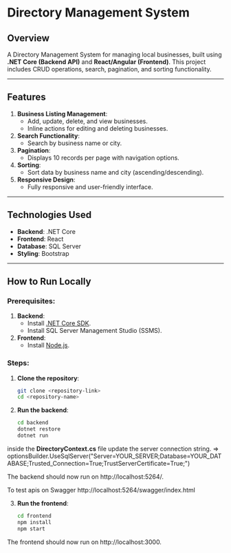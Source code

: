 # Directory Management System

## Overview
A Directory Management System for managing local businesses, built using **.NET Core (Backend API)** and **React/Angular (Frontend)**. This project includes CRUD operations, search, pagination, and sorting functionality.

---

## Features
1. **Business Listing Management**:
   - Add, update, delete, and view businesses.
   - Inline actions for editing and deleting businesses.
2. **Search Functionality**:
   - Search by business name or city.
3. **Pagination**:
   - Displays 10 records per page with navigation options.
4. **Sorting**:
   - Sort data by business name and city (ascending/descending).
5. **Responsive Design**:
   - Fully responsive and user-friendly interface.

---

## Technologies Used
- **Backend**: .NET Core
- **Frontend**: React
- **Database**: SQL Server
- **Styling**: Bootstrap

---

## How to Run Locally
### Prerequisites:
1. **Backend**:
   - Install [.NET Core SDK](https://dotnet.microsoft.com/download).
   - Install SQL Server Management Studio (SSMS).
2. **Frontend**:
   - Install [Node.js](https://nodejs.org/).

### Steps:
1. **Clone the repository**:
   ```bash
   git clone <repository-link>
   cd <repository-name>

2. **Run the backend**:

   ```bash
   cd backend
   dotnet restore
   dotnet run
inside the **DirectoryContext.cs** file update the server connection string.
=> optionsBuilder.UseSqlServer("Server=YOUR_SERVER;Database=YOUR_DATABASE;Trusted_Connection=True;TrustServerCertificate=True;")

The backend should now run on http://localhost:5264/.

To test apis on Swagger http://localhost:5264/swagger/index.html

3. **Run the frontend**:
    ```bash
    cd frontend
    npm install
    npm start

The frontend should now run on http://localhost:3000.


